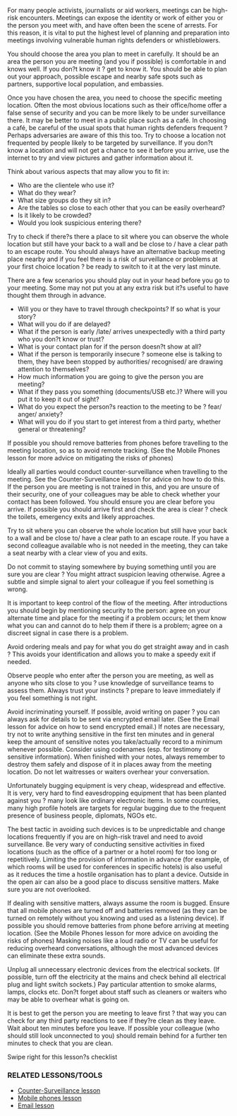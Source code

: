 For many people activists, journalists or aid workers, meetings can be
high-risk encounters. Meetings can expose the identity or work of either
you or the person you meet with, and have often been the scene of
arrests. For this reason, it is vital to put the highest level of
planning and preparation into meetings involving vulnerable human rights
defenders or whistleblowers.

You should choose the area you plan to meet in carefully. It should be
an area the person you are meeting (and you if possible) is comfortable
in and knows well. If you don?t know it ? get to know it. You should be
able to plan out your approach, possible escape and nearby safe spots
such as partners, supportive local population, and embassies.

Once you have chosen the area, you need to choose the specific meeting
location. Often the most obvious locations such as their office/home
offer a false sense of security and you can be more likely to be under
surveillance there. It may be better to meet in a public place such as a
café. In choosing a café, be careful of the usual spots that human
rights defenders frequent ? Perhaps adversaries are aware of this this
too. Try to choose a location not frequented by people likely to be
targeted by surveillance. If you don?t know a location and will not get
a chance to see it before you arrive, use the internet to try and view
pictures and gather information about it.

Think about various aspects that may allow you to fit in:

-   Who are the clientele who use it?
-   What do they wear?
-   What size groups do they sit in?
-   Are the tables so close to each other that you can be easily
    overheard?
-   Is it likely to be crowded?
-   Would you look suspicious entering there?

Try to check if there?s there a place to sit where you can observe the
whole location but still have your back to a wall and be close to / have
a clear path to an escape route. You should always have an alternative
backup meeting place nearby and if you feel there is a risk of
surveillance or problems at your first choice location ? be ready to
switch to it at the very last minute.

There are a few scenarios you should play out in your head before you go
to your meeting. Some may not put you at any extra risk but it?s useful
to have thought them through in advance.

-   Will you or they have to travel through checkpoints? If so what is
    your story?
-   What will you do if are delayed?
-   What if the person is early /late/ arrives unexpectedly with a third
    party who you don?t know or trust?
-   What is your contact plan for if the person doesn?t show at all?
-   What if the person is temporarily insecure ? someone else is talking
    to them, they have been stopped by authorities/ recognised/ are
    drawing attention to themselves?
-   How much information you are going to give the person you are
    meeting?
-   What if they pass you something (documents/USB etc.)? Where will you
    put it to keep it out of sight?
-   What do you expect the person?s reaction to the meeting to be ?
    fear/ anger/ anxiety?
-   What will you do if you start to get interest from a third party,
    whether general or threatening?

If possible you should remove batteries from phones before travelling to
the meeting location, so as to avoid remote tracking. (See the Mobile
Phones lesson for more advice on mitigating the risks of phones)

Ideally all parties would conduct counter-surveillance when travelling
to the meeting. See the Counter-Surveillance lesson for advice on how to
do this. If the person you are meeting is not trained in this, and you
are unsure of their security, one of your colleagues may be able to
check whether your contact has been followed. You should ensure you are
clear before you arrive. If possible you should arrive first and check
the area is clear ? check the toilets, emergency exits and likely
approaches.

Try to sit where you can observe the whole location but still have your
back to a wall and be close to/ have a clear path to an escape route. If
you have a second colleague available who is not needed in the meeting,
they can take a seat nearby with a clear view of you and exits.

Do not commit to staying somewhere by buying something until you are
sure you are clear ? You might attract suspicion leaving otherwise.
Agree a subtle and simple signal to alert your colleague if you feel
something is wrong.

It is important to keep control of the flow of the meeting. After
introductions you should begin by mentioning security to the person:
agree on your alternate time and place for the meeting if a problem
occurs; let them know what you can and cannot do to help them if there
is a problem; agree on a discreet signal in case there is a problem.

Avoid ordering meals and pay for what you do get straight away and in
cash ? This avoids your identification and allows you to make a speedy
exit if needed.

Observe people who enter after the person you are meeting, as well as
anyone who sits close to you ? use knowledge of surveillance teams to
assess them. Always trust your instincts ? prepare to leave immediately
if you feel something is not right.

Avoid incriminating yourself. If possible, avoid writing on paper ? you
can always ask for details to be sent via encrypted email later. (See
the Email lesson for advice on how to send encrypted email.) If notes
are necessary, try not to write anything sensitive in the first ten
minutes and in general keep the amount of sensitive notes you
take/actually record to a minimum whenever possible. Consider using
codenames (esp. for testimony or sensitive information). When finished
with your notes, always remember to destroy them safely and dispose of
it in places away from the meeting location. Do not let waitresses or
waiters overhear your conversation.

Unfortunately bugging equipment is very cheap, widespread and effective.
It is very, very hard to find eavesdropping equipment that has been
planted against you ? many look like ordinary electronic items. In some
countries, many high profile hotels are targets for regular bugging due
to the frequent presence of business people, diplomats, NGOs etc.

The best tactic in avoiding such devices is to be unpredictable and
change locations frequently if you are on high-risk travel and need to
avoid surveillance. Be very wary of conducting sensitive activities in
fixed locations (such as the office of a partner or a hotel room) for
too long or repetitively. Limiting the provision of information in
advance (for example, of which rooms will be used for conferences in
specific hotels) is also useful as it reduces the time a hostile
organisation has to plant a device. Outside in the open air can also be
a good place to discuss sensitive matters. Make sure you are not
overlooked.

If dealing with sensitive matters, always assume the room is bugged.
Ensure that all mobile phones are turned off and batteries removed (as
they can be turned on remotely without you knowing and used as a
listening device). If possible you should remove batteries from phone
before arriving at meeting location. (See the Mobile Phones lesson for
more advice on avoiding the risks of phones) Masking noises like a loud
radio or TV can be useful for reducing overheard conversations, although
the most advanced devices can eliminate these extra sounds.

Unplug all unnecessary electronic devices from the electrical sockets.
(If possible, turn off the electricity at the mains and check behind all
electrical plug and light switch sockets.) Pay particular attention to
smoke alarms, lamps, clocks etc. Don?t forget about staff such as
cleaners or waiters who may be able to overhear what is going on.

It is best to get the person you are meeting to leave first ? that way
you can check for any third party reactions to see if they?re clean as
they leave. Wait about ten minutes before you leave. If possible your
colleague (who should still look unconnected to you) should remain
behind for a further ten minutes to check that you are clean.

Swipe right for this lesson?s checklist

### RELATED LESSONS/TOOLS

-   [Counter-Surveillance
    lesson](umbrella://lesson/counter-surveillance)
-   [Mobile phones lesson](umbrella://lesson/mobile-phones)
-   [Email lesson](umbrella://lesson/email)

